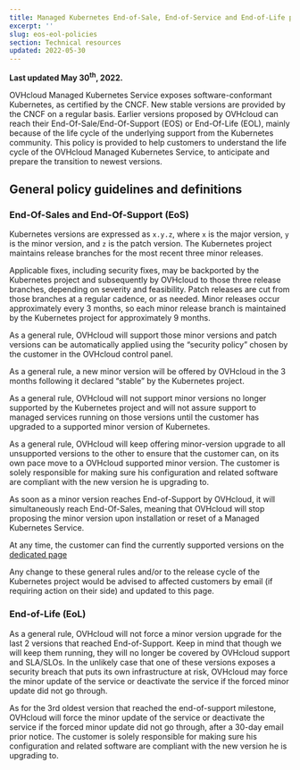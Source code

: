 ```yaml
---
title: Managed Kubernetes End-of-Sale, End-of-Service and End-of-Life policies
excerpt: ''
slug: eos-eol-policies
section: Technical resources
updated: 2022-05-30
---
```


**Last updated May 30<sup>th</sup>, 2022.**

OVHcloud Managed Kubernetes Service exposes software-conformant Kubernetes, as certified by the CNCF. New stable versions are provided by the CNCF on a regular basis. Earlier versions proposed by OVHcloud can reach their End-Of-Sale/End-Of-Support (EOS) or  End-Of-Life (EOL), mainly because of the life cycle of the underlying support from the Kubernetes community.
This policy is provided to help customers to understand the life cycle of the OVHcloud Managed Kubernetes Service, to anticipate and prepare the transition to newest versions.

## General policy guidelines and definitions

### End-Of-Sales and End-Of-Support (EoS)

Kubernetes versions are expressed as `x.y.z`, where `x` is the major version, `y` is the minor version, and `z` is the patch version.
The Kubernetes project maintains release branches for the most recent three minor releases.

Applicable fixes, including security fixes, may be backported by the Kubernetes project and subsequently by OVHcloud to those three release branches, depending on severity and feasibility. Patch releases are cut from those branches at a regular cadence, or as needed. Minor releases occur approximately every 3 months, so each minor release branch is maintained by the Kubernetes project for approximately 9 months.

As a general rule, OVHcloud will support those minor versions and patch versions can be automatically applied using the “security policy” chosen by the customer in the OVHcloud control panel.

As a general rule, a new minor version will be offered by OVHcloud in the 3 months following it declared “stable” by the Kubernetes project.

As a general rule, OVHcloud will not support minor versions no longer supported by the Kubernetes project and will not assure support to managed services running on those versions until the customer has upgraded to a supported minor version of Kubernetes.

As a general rule, OVHcloud will keep offering minor-version upgrade to all unsupported versions to the other to ensure that the customer can, on its own pace move to a OVHcloud supported minor version. The customer is solely responsible for making sure his configuration and related software are compliant with the new version he is upgrading to.

As soon as a minor version reaches End-of-Support by OVHcloud, it will simultaneously reach End-Of-Sales, meaning that OVHcloud will stop proposing the minor version upon installation or reset of a Managed Kubernetes Service.

At any time, the customer can find the currently supported versions on the [dedicated page](../kubernetes-plugins-software-versions-reserved-resources/)

Any change to these general rules and/or to the release cycle of the Kubernetes project would be advised to affected customers by email (if requiring action on their side) and updated to this page.

### End-of-Life (EoL)

As a general rule, OVHcloud will not force a minor version upgrade for the last 2 versions that reached End-of-Support. Keep in mind that though we will keep them running, they will no longer be covered by OVHcloud support and SLA/SLOs.
In the unlikely case that one of these versions exposes a security breach that puts its own infrastructure at risk, OVHcloud may force the minor update of the service or deactivate the service if the forced minor update did not go through.

As for the 3rd oldest version that reached the end-of-support milestone, OVHcloud will force the minor update of the service or deactivate the service if the forced minor update did not go through, after a 30-day email prior notice. The customer is solely responsible for making sure his configuration and related software are compliant with the new version he is upgrading to.
